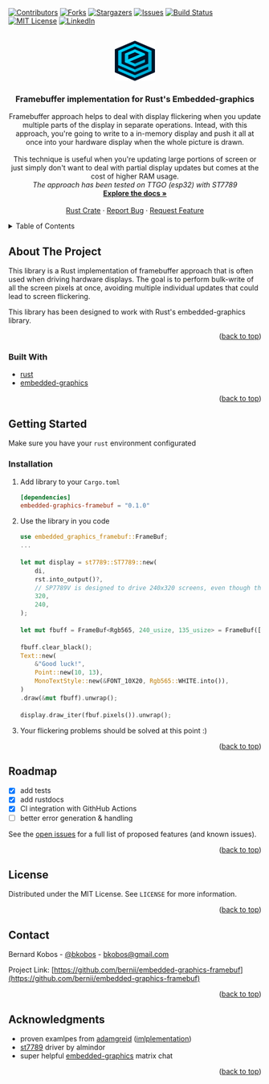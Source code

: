 <div id="top"></div>

<!-- PROJECT SHIELDS -->
<!--
*** I'm using markdown "reference style" links for readability.
*** Reference links are enclosed in brackets [ ] instead of parentheses ( ).
*** See the bottom of this document for the declaration of the reference variables
*** for contributors-url, forks-url, etc. This is an optional, concise syntax you may use.
*** https://www.markdownguide.org/basic-syntax/#reference-style-links
-->
[![Contributors][contributors-shield]][contributors-url]
[![Forks][forks-shield]][forks-url]
[![Stargazers][stars-shield]][stars-url]
[![Issues][issues-shield]][issues-url]
[![Build Status][build-status]][build-status-url]
[![MIT License][license-shield]][license-url]
[![LinkedIn][linkedin-shield]][linkedin-url]



<!-- PROJECT LOGO -->
<br />
<div align="center">
  <a href="https://github.com/bernii/embedded-graphics-framebuf">
    <img src="https://raw.githubusercontent.com/embedded-graphics/embedded-graphics/191fe7f8a0fedc713f9722b9dc59208dacadee7e/assets/logo.svg?sanitize=true" alt="Embedded graphics logo" width="80" height="80">
  </a>

<h3 align="center">Framebuffer implementation for Rust's Embedded-graphics</h3>

  <p align="center">
    Framebuffer approach helps to deal with display flickering when you update multiple parts of the display in separate operations. Intead, with this approach, you're going to write to a in-memory display and push it all at once into your hardware display when the whole picture is drawn.
    <br /><br />
    This technique is useful when you're updating large portions of screen or just simply don't want to deal with partial display updates but comes at the cost of higher RAM usage.
    <br />
    <i>The approach has been tested on TTGO (esp32) with ST7789</i>
    <br />
    <a href="https://docs.rs/embedded-graphics-framebuf/latest/embedded_graphics_framebuf/index.html"><strong>Explore the docs »</strong></a>
    <br />
    <br />
    <a href="https://crates.io/crates/embedded-graphics-framebuf">Rust Crate</a>
    ·
    <a href="https://github.com/bernii/embedded-graphics-framebuf/issues">Report Bug</a>
    ·
    <a href="https://github.com/bernii/embedded-graphics-framebuf/issues">Request Feature</a>
  </p>
</div>



<!-- TABLE OF CONTENTS -->
<details>
  <summary>Table of Contents</summary>
  <ol>
    <li>
      <a href="#about-the-project">About The Project</a>
      <ul>
        <li><a href="#built-with">Built With</a></li>
      </ul>
    </li>
    <li>
      <a href="#getting-started">Getting Started</a>
      <ul>
        <li><a href="#prerequisites">Prerequisites</a></li>
        <li><a href="#installation">Installation</a></li>
      </ul>
    </li>
    <li><a href="#roadmap">Roadmap</a></li>
    <li><a href="#license">License</a></li>
    <li><a href="#contact">Contact</a></li>
    <li><a href="#acknowledgments">Acknowledgments</a></li>
  </ol>
</details>



<!-- ABOUT THE PROJECT -->
## About The Project

This library is a Rust implementation of framebuffer approach that is often used when driving hardware displays. The goal is to perform bulk-write of all the screen pixels at once, avoiding multiple individual updates that could lead to screen flickering.

This library has been designed to work with Rust's embedded-graphics library.

<p align="right">(<a href="#top">back to top</a>)</p>



### Built With

* [rust](https://www.rust-lang.org/)
* [embedded-graphics](https://github.com/embedded-graphics/embedded-graphics)

<p align="right">(<a href="#top">back to top</a>)</p>



<!-- GETTING STARTED -->
## Getting Started

Make sure you have your `rust` environment configurated

### Installation

1. Add library to your `Cargo.toml`

    ```toml
    [dependencies]
    embedded-graphics-framebuf = "0.1.0"
    ```
2. Use the library in you code
    ```rust
    use embedded_graphics_framebuf::FrameBuf;
    ...

    let mut display = st7789::ST7789::new(
        di,
        rst.into_output()?,
        // SP7789V is designed to drive 240x320 screens, even though the TTGO physical screen is smaller
        320,
        240,
    );

    let mut fbuff = FrameBuf<Rgb565, 240_usize, 135_usize> = FrameBuf([[Rgb565::BLACK; 240]; 135]);

    fbuff.clear_black();
    Text::new(
        &"Good luck!",
        Point::new(10, 13),
        MonoTextStyle::new(&FONT_10X20, Rgb565::WHITE.into()),
    )
    .draw(&mut fbuff).unwrap();

    display.draw_iter(fbuf.pixels()).unwrap();
    ```
3. Your flickering problems should be solved at this point :)

<p align="right">(<a href="#top">back to top</a>)</p>


<!-- ROADMAP -->
## Roadmap

- [x] add tests
- [x] add rustdocs
- [x] CI integration with GithHub Actions
- [ ] better error generation & handling

See the [open issues](https://github.com/bernii/embedded-graphics-framebuf/issues) for a full list of proposed features (and known issues).

<p align="right">(<a href="#top">back to top</a>)</p>



<!-- LICENSE -->
## License

Distributed under the MIT License. See `LICENSE` for more information.

<p align="right">(<a href="#top">back to top</a>)</p>



<!-- CONTACT -->
## Contact

Bernard Kobos - [@bkobos](https://twitter.com/bkobos) - bkobos@gmail.com

Project Link: [https://github.com/bernii/embedded-graphics-framebuf](https://github.com/bernii/embedded-graphics-framebuf)

<p align="right">(<a href="#top">back to top</a>)</p>



<!-- ACKNOWLEDGMENTS -->
## Acknowledgments

* proven examlpes from [adamgreid](https://github.com/adamgreig) ([imlplementation](https://github.com/adamgreig/walkclock-public/blob/master/firmware/src/framebuf.rs ))
* [st7789](https://github.com/almindor/st7789) driver by almindor
* super helpful [embedded-graphics](https://app.element.io/#/room/#rust-embedded-graphics:matrix.org) matrix chat

<p align="right">(<a href="#top">back to top</a>)</p>



<!-- MARKDOWN LINKS & IMAGES -->
<!-- https://www.markdownguide.org/basic-syntax/#reference-style-links -->
[contributors-shield]: https://img.shields.io/github/contributors/bernii/embedded-graphics-framebuf.svg?style=for-the-badge
[contributors-url]: https://github.com/bernii/embedded-graphics-framebuf/graphs/contributors
[forks-shield]: https://img.shields.io/github/forks/bernii/embedded-graphics-framebuf.svg?style=for-the-badge
[forks-url]: https://github.com/bernii/embedded-graphics-framebuf/network/members
[stars-shield]: https://img.shields.io/github/stars/bernii/embedded-graphics-framebuf.svg?style=for-the-badge
[stars-url]: https://github.com/bernii/embedded-graphics-framebuf/stargazers
[issues-shield]: https://img.shields.io/github/issues/bernii/embedded-graphics-framebuf.svg?style=for-the-badge
[issues-url]: https://github.com/bernii/embedded-graphics-framebuf/issues
[license-shield]: https://img.shields.io/github/license/bernii/embedded-graphics-framebuf.svg?style=for-the-badge
[license-url]: https://github.com/bernii/embedded-graphics-framebuf/blob/main/LICENSE
[linkedin-shield]: https://img.shields.io/badge/-LinkedIn-black.svg?style=for-the-badge&logo=linkedin&colorB=555
[linkedin-url]: https://linkedin.com/in/bernii
[product-screenshot]: images/screenshot.png
[build-status]: https://img.shields.io/endpoint.svg?url=https%3A%2F%2Factions-badge.atrox.dev%2Fbernii%2Fembedded-graphics-framebuf%2Fbadge%3Fref%3Dmain&style=for-the-badge
[build-status-url]: https://actions-badge.atrox.dev/bernii/embedded-graphics-framebuf/goto?ref=main

